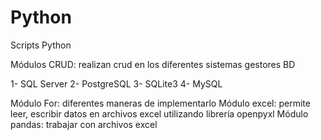 # Python
Scripts Python

Módulos CRUD: realizan crud en los diferentes sistemas gestores BD

1- SQL Server
2- PostgreSQL
3- SQLite3
4- MySQL
 

Módulo For: diferentes maneras de implementarlo
Módulo excel: permite leer, escribir datos en archivos excel utilizando librería openpyxl
Módulo pandas: trabajar con archivos excel

